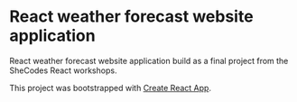 # React weather forecast website application

React weather forecast website application build as a final project from the SheCodes React workshops.

This project was bootstrapped with [Create React App](https://github.com/facebook/create-react-app).
